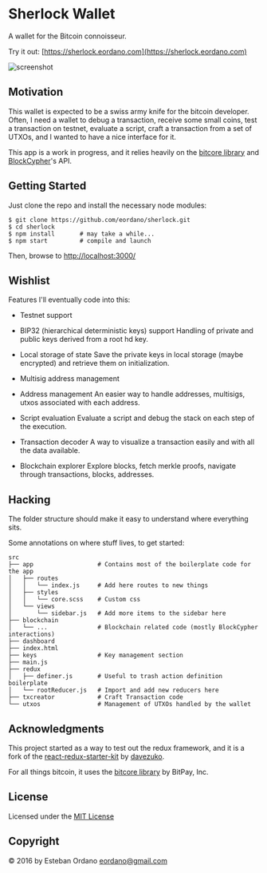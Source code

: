 Sherlock Wallet
===============

A wallet for the Bitcoin connoisseur.

Try it out: [https://sherlock.eordano.com](https://sherlock.eordano.com)

![screenshot](https://cloud.githubusercontent.com/assets/42750/12640805/c87b7cb4-c560-11e5-950c-855813c0b834.png)

## Motivation

This wallet is expected to be a swiss army knife for the bitcoin developer. Often, I need a wallet to debug a transaction, receive some small coins, test a transaction on testnet, evaluate a script, craft a transaction from a set of UTXOs, and I wanted to have a nice interface for it.

This app is a work in progress, and it relies heavily on the [bitcore library](https://github.com/bitpay/bitcore-lib) and [BlockCypher](http://www.blockcypher.com)'s API.

## Getting Started

Just clone the repo and install the necessary node modules:

```shell
$ git clone https://github.com/eordano/sherlock.git
$ cd sherlock
$ npm install       # may take a while...
$ npm start         # compile and launch
```

Then, browse to [http://localhost:3000/](http://localhost:3000/)

## Wishlist

Features I'll eventually code into this:

* Testnet support

* BIP32 (hierarchical deterministic keys) support
  Handling of private and public keys derived from a root hd key.

* Local storage of state
  Save the private keys in local storage (maybe encrypted) and retrieve them on initialization.

* Multisig address management

* Address management
  An easier way to handle addresses, multisigs, utxos associated with each address.

* Script evaluation
  Evaluate a script and debug the stack on each step of the execution.

* Transaction decoder
  A way to visualize a transaction easily and with all the data available.

* Blockchain explorer
  Explore blocks, fetch merkle proofs, navigate through transactions, blocks, addresses.

## Hacking

The folder structure should make it easy to understand where everything sits.

Some annotations on where stuff lives, to get started:

```
src
├── app                  # Contains most of the boilerplate code for the app
│   ├── routes
│   │   └── index.js     # Add here routes to new things
│   ├── styles
│   │   └── core.scss    # Custom css
│   └── views
│       └── sidebar.js   # Add more items to the sidebar here
├── blockchain
│   └── ...              # Blockchain related code (mostly BlockCypher interactions)
├── dashboard
├── index.html
├── keys                 # Key management section
├── main.js
├── redux
│   ├── definer.js       # Useful to trash action definition boilerplate
│   └── rootReducer.js   # Import and add new reducers here
├── txcreator            # Craft Transaction code
└── utxos                # Management of UTXOs handled by the wallet
```

## Acknowledgments

This project started as a way to test out the redux framework, and it is a fork of the [react-redux-starter-kit](https://github.com/davezuko/react-redux-starter-kit) by [davezuko](https://github.com/davezuko/react-redux-starter-kit).

For all things bitcoin, it uses the [bitcore library](https://github.com/bitpay/bitcore-lib) by BitPay, Inc.

## License

Licensed under the [MIT License](https://opensource.org/licenses/MIT)

## Copyright

© 2016 by Esteban Ordano <eordano@gmail.com>
